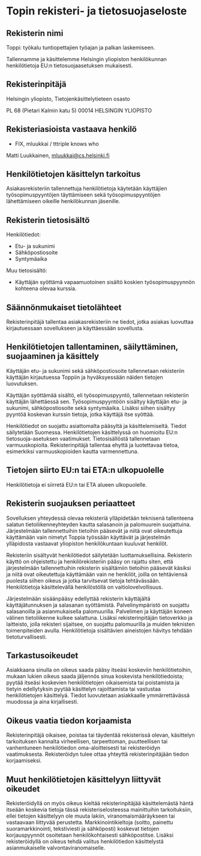 # Topin rekisteri- ja tietosuojaseloste

## Rekisterin nimi
Toppi: työkalu tuntiopettajien työajan ja palkan laskemiseen.

Tallennamme ja käsittelemme Helsingin yliopiston henkilökunnan henkilötietoja EU:n tietosuojaasetuksen mukaisesti.

## Rekisterinpitäjä

Helsingin yliopisto, Tietojenkäsittelytieteen osasto

PL 68 (Pietari Kalmin katu 5)
00014 HELSINGIN YLIOPISTO

## Rekisteriasioista vastaava henkilö

- FIX, mluukkai / tttriple knows who

Matti Luukkainen, mluukkai@cs.helsinki.fi

## Henkilötietojen käsittelyn tarkoitus

Asiakasrekisteriin tallennettuja henkilötietoja käytetään käyttäjien työsopimuspyyntöjen täyttämiseen sekä työsopimuspyyntöjen lähettämiseen oikeille henkilökunnan jäsenille.

## Rekisterin tietosisältö

Henkilötiedot:

* Etu- ja sukunimi
* Sähköpostiosoite
* Syntymäaika

Muu tietosisältö:

* Käyttäjän syöttämä vapaamuotoinen sisältö koskien työsopimuspyynnön kohteena olevaa kurssia.

## Säännönmukaiset tietolähteet

Rekisterinpitäjä tallentaa asiakasrekisteriin ne tiedot, jotka asiakas luovuttaa kirjautuessaan sovellukseen ja käyttäessään sovellusta.

## Henkilötietojen tallentaminen, säilyttäminen, suojaaminen ja käsittely

Käyttäjän etu- ja sukunimi sekä sähköpostiosoite tallennetaan rekisteriin käyttäjän kirjautuessa Toppiin ja hyväksyessään näiden tietojen luovutuksen.

Käyttäjän syöttämää sisältö, eli työsopimuspyyntö, tallennetaan rekisteriin käyttäjän lähettäessä sen. 
Työsopimuspyyntöön sisältyy käyttäjän etu- ja sukunimi, sähköpostiosoite sekä syntymäaika. Lisäksi siihen sisältyy pyyntöä koskevan kurssin tietoja, jotka käyttäjä itse syöttää.

Henkilötiedot on suojattu asiattomalta pääsyltä ja käsittelemiseltä. Tiedot säilytetään Suomessa. Henkilötietojen käsittelyssä on huomioitu EU:n tietosuoja-asetuksen vaatimukset. Tietosisällöstä tallennetaan varmuuskopioita. Rekisterinpitäjä tallentaa ehyttä ja luotettavaa tietoa, esimerkiksi varmuuskopioiden kautta varmennettuna.

## Tietojen siirto EU:n tai ETA:n ulkopuolelle

Henkilötietoja ei siirretä EU:n tai ETA alueen ulkopuolelle.

## Rekisterin suojauksen periaatteet

Sovelluksen yhteydessä olevaa rekisteriä ylläpidetään teknisenä tallenteena salatun tietoliikenneyhteyden kautta salasanoin ja palomuurein suojattuina. 
Järjestelmään tallennettuihin tietoihin pääsevät ja niitä ovat oikeutettuja käyttämään vain nimetyt Toppia työssään käyttävät ja järjestelmän ylläpidosta vastaavat yliopiston henkilökuntaan kuuluvat henkilöt. 

Rekisteriin sisältyvät henkilötiedot säilytetään luottamuksellisina. Rekisterin käyttö on ohjeistettu ja henkilörekisteriin pääsy on rajattu siten, että järjestelmään tallennettuihin rekisterin sisältämiin tietoihin pääsevät käsiksi ja niitä ovat oikeutettuja käyttämään vain ne henkilöt, joilla on tehtäviensä puolesta siihen oikeus ja jotka tarvitsevat tietoja tehtävässään. Henkilötietoja käsittelevällä henkilöstöllä on vaitiolovelvollisuus. 

Järjestelmään sisäänpääsy edellyttää rekisterin käyttäjältä käyttäjätunnuksen ja salasanan syöttämistä. Palvelinympäristö on suojattu salasanoilla ja asianmukaisella palomuurilla. Palvelimen ja käyttäjän koneen välinen tietoliikenne kulkee salattuna. Lisäksi rekisterinpitäjän tietoverkko ja laitteisto, jolla rekisteri sijaitsee, on suojattu palomuurilla ja muiden teknisten toimenpiteiden avulla. Henkilötietoja sisältävien aineistojen hävitys tehdään tietoturvallisesti.

## Tarkastusoikeudet

Asiakkaana sinulla on oikeus saada pääsy itseäsi koskeviin henkilötietoihin, mukaan lukien oikeus saada jäljennös sinua koskevista henkilötiedoista; pyytää itseäsi koskevien henkilötietojen oikaisemista tai poistamista ja tietyin edellytyksin pyytää käsittelyn rajoittamista tai vastustaa henkilötietojen käsittelyä. Tiedot luovutetaan asiakkaalle ymmärrettävässä muodossa ja aina kirjallisesti.

## Oikeus vaatia tiedon korjaamista

Rekisterinpitäjä oikaisee, poistaa tai täydentää rekisterissä olevan, käsittelyn tarkoituksen kannalta virheellisen, tarpeettoman, puutteellisen tai vanhentuneen henkilötiedon oma-aloitteisesti tai rekisteröidyn vaatimuksesta. Rekisteröidyn tulee ottaa yhteyttä rekisterinpitäjään tiedon korjaamiseksi.

## Muut henkilötietojen käsittelyyn liittyvät oikeudet

Rekisteröidyllä on myös oikeus kieltää rekisterinpitäjää käsittelemästä häntä itseään koskevia tietoja tässä rekisteriselosteessa mainittuihin tarkoituksiin, ellei tietojen käsittelyyn ole muuta lakiin, viranomaismääräykseen tai vastaavaan liittyvää perustetta. Markkinointikieltoja (soitto, painettu suoramarkkinointi, tekstiviesti ja sähköposti) koskevat tietojen korjauspyynnöt osoitetaan henkilökohtaisesti sähköpostitse. Lisäksi rekisteröidyllä on oikeus tehdä valitus henkilötiedon käsittelystä asianmukaiselle valvontaviranomaiselle.
